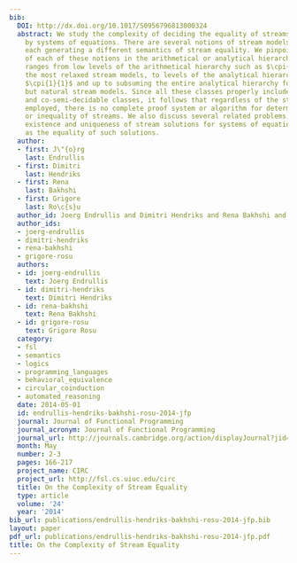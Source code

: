```yaml
---
bib:
  DOI: http://dx.doi.org/10.1017/S0956796813000324
  abstract: We study the complexity of deciding the equality of streams specified
    by systems of equations. There are several notions of stream models in the literature,
    each generating a different semantics of stream equality. We pinpoint the complexity
    of each of these notions in the arithmetical or analytical hierarchy. Their complexity
    ranges from low levels of the arithmetical hierarchy such as $\cpi{0}{2}$ for
    the most relaxed stream models, to levels of the analytical hierarchy such as
    $\cpi{1}{1}$ and up to subsuming the entire analytical hierarchy for more restricted
    but natural stream models. Since all these classes properly include both the semi-decidable
    and co-semi-decidable classes, it follows that regardless of the stream semantics
    employed, there is no complete proof system or algorithm for determining equality
    or inequality of streams. We also discuss several related problems, such as the
    existence and uniqueness of stream solutions for systems of equations, as well
    as the equality of such solutions.
  author:
  - first: J\"{o}rg
    last: Endrullis
  - first: Dimitri
    last: Hendriks
  - first: Rena
    last: Bakhshi
  - first: Grigore
    last: Ro\c{s}u
  author_id: Joerg Endrullis and Dimitri Hendriks and Rena Bakhshi and Grigore Rosu
  author_ids:
  - joerg-endrullis
  - dimitri-hendriks
  - rena-bakhshi
  - grigore-rosu
  authors:
  - id: joerg-endrullis
    text: Joerg Endrullis
  - id: dimitri-hendriks
    text: Dimitri Hendriks
  - id: rena-bakhshi
    text: Rena Bakhshi
  - id: grigore-rosu
    text: Grigore Rosu
  category:
  - fsl
  - semantics
  - logics
  - programming_languages
  - behavioral_equivalence
  - circular_coinduction
  - automated_reasoning
  date: 2014-05-01
  id: endrullis-hendriks-bakhshi-rosu-2014-jfp
  journal: Journal of Functional Programming
  journal_acronym: Journal of Functional Programming
  journal_url: http://journals.cambridge.org/action/displayJournal?jid=JFP
  month: May
  number: 2-3
  pages: 166-217
  project_name: CIRC
  project_url: http://fsl.cs.uiuc.edu/circ
  title: On the Complexity of Stream Equality
  type: article
  volume: '24'
  year: '2014'
bib_url: publications/endrullis-hendriks-bakhshi-rosu-2014-jfp.bib
layout: paper
pdf_url: publications/endrullis-hendriks-bakhshi-rosu-2014-jfp.pdf
title: On the Complexity of Stream Equality
---
```

